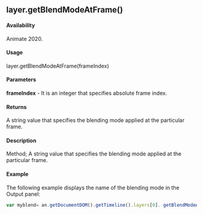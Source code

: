 ## layer.getBlendModeAtFrame()	

#### Availability

Animate 2020.

#### Usage

layer.getBlendModeAtFrame(frameIndex)		

#### Parameters

**frameIndex** - It is an integer that specifies absolute frame index.	

#### Returns

A string value that specifies the blending mode applied at the particular frame.

#### Description

Method; A string value that specifies the blending mode applied at the particular frame.

#### Example

The following example displays the name of the blending mode in the Output panel:

```javascript
var myblend= an.getDocumentDOM().getTimeline().layers[0]. getBlendModeAtFrame (0);
```